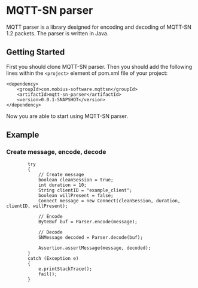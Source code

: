 # MQTT-SN parser

MQTT parser is a library designed for encoding and decoding of MQTT-SN 1.2 packets. The parser is written in Java.

## Getting Started

First you should clone MQTT-SN parser. Then you should add the following lines within the `<project>` element of pom.xml file of your project:

```
<dependency>
	<groupId>com.mobius-software.mqttsn</groupId>
	<artifactId>mqtt-sn-parser</artifactId>
	<version>0.0.1-SNAPSHOT</version>
</dependency>
```
Now you are able to start using MQTT-SN parser.

## Example

### Create message, encode, decode

```
		try
		{
			// Create message
			boolean cleanSession = true;
			int duration = 10;
			String clientID = "example_client";
			boolean willPresent = false;
			Connect message = new Connect(cleanSession, duration, clientID, willPresent);

			// Encode
			ByteBuf buf = Parser.encode(message);

			// Decode
			SNMessage decoded = Parser.decode(buf);

			Assertion.assertMessage(message, decoded);
		}
		catch (Exception e)
		{
			e.printStackTrace();
			fail();
		}

```
